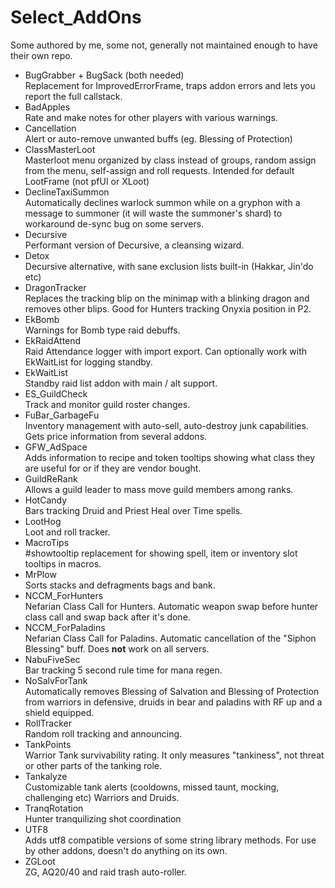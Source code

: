 # Select_AddOns
Some authored by me, some not, generally not maintained enough to have their own repo.

- BugGrabber + BugSack (both needed)  
  Replacement for ImprovedErrorFrame, traps addon errors and lets you report the full callstack.
- BadApples  
  Rate and make notes for other players with various warnings.
- Cancellation  
  Alert or auto-remove unwanted buffs (eg. Blessing of Protection)
- ClassMasterLoot  
  Masterloot menu organized by class instead of groups, random assign from the menu, self-assign and roll requests. Intended for default LootFrame (not pfUI or XLoot)
- DeclineTaxiSummon  
  Automatically declines warlock summon while on a gryphon with a message to summoner (it will waste the summoner's shard) to workaround de-sync bug on some servers.
- Decursive  
  Performant version of Decursive, a cleansing wizard.
- Detox  
  Decursive alternative, with sane exclusion lists built-in (Hakkar, Jin'do etc)
- DragonTracker  
  Replaces the tracking blip on the minimap with a blinking dragon and removes other blips. Good for Hunters tracking Onyxia position in P2.
- EkBomb  
  Warnings for Bomb type raid debuffs.
- EkRaidAttend  
  Raid Attendance logger with import export. Can optionally work with EkWaitList for logging standby.
- EkWaitList  
  Standby raid list addon with main / alt support.
- ES_GuildCheck  
  Track and monitor guild roster changes.
- FuBar_GarbageFu  
  Inventory management with auto-sell, auto-destroy junk capabilities. Gets price information from several addons.
- GFW_AdSpace  
  Adds information to recipe and token tooltips showing what class they are useful for or if they are vendor bought.
- GuildReRank  
  Allows a guild leader to mass move guild members among ranks.
- HotCandy  
  Bars tracking Druid and Priest Heal over Time spells.
- LootHog  
  Loot and roll tracker.
- MacroTips  
  #showtooltip replacement for showing spell, item or inventory slot tooltips in macros.
- MrPlow  
  Sorts stacks and defragments bags and bank.
- NCCM_ForHunters  
  Nefarian Class Call for Hunters. Automatic weapon swap before hunter class call and swap back after it's done.
- NCCM_ForPaladins  
  Nefarian Class Call for Paladins. Automatic cancellation of the "Siphon Blessing" buff. Does **not** work on all servers.
- NabuFiveSec  
  Bar tracking 5 second rule time for mana regen.
- NoSalvForTank  
  Automatically removes Blessing of Salvation and Blessing of Protection from warriors in defensive, druids in bear and paladins with RF up and a shield equipped.
- RollTracker  
  Random roll tracking and announcing.
- TankPoints  
  Warrior Tank survivability rating. It only measures "tankiness", not threat or other parts of the tanking role.
- Tankalyze  
  Customizable tank alerts (cooldowns, missed taunt, mocking, challenging etc) Warriors and Druids.
- TranqRotation  
  Hunter tranquilizing shot coordination
- UTF8  
  Adds utf8 compatible versions of some string library methods. For use by other addons, doesn't do anything on its own.
- ZGLoot  
  ZG, AQ20/40 and raid trash auto-roller.

